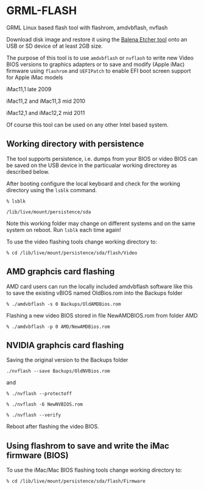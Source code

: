 # GRML-FLASH

GRML Linux based flash tool with flashrom, amdvbflash, nvflash 

Download disk image and restore it using the [Balena Etcher tool](https://www.balena.io/etcher/) onto an USB or SD device of at least 2GB size.

The purpose of this tool is to use `amdvbflash` or `nvflash` to write new Video BIOS versions to graphics adapters or to save and modify (Apple iMac) firmware using `flashrom` and `UEFIPatch` to enable EFI boot screen support for Apple iMac models

iMac11,1 late 2009

iMac11,2 and iMac11,3 mid 2010

iMac12,1 and iMac12,2 mid 2011

Of course this tool can be used on any other Intel based system.

## Working directory with persistence

The tool supports persistence, i.e. dumps from your BIOS or video BIOS can be saved on the USB device in the particualar working directorey as described below.

After booting configure the local keyboard and check for the working directory using the `lsblk` command. 

`
% lsblk
`

`
/lib/live/mount/persistence/sda
`

Note this working folder may change on different systems and on the same system on reboot. Run `lsblk` each time again!

To use the video flashing tools change working directory to:

`
% cd /lib/live/mount/persistence/sda/flash/Video 
`

## AMD graphcis card flashing

AMD card users can run the locally included amdvbflash software like this to save the existing vBIOS named OldBios.rom into the Backups folder

`
% ./amdvbflash -s 0 Backups/OldAMDBios.rom 
`

Flashing a new video BIOS stored in file NewAMDBIOS.rom from folder AMD

`
% ./amdvbflash -p 0 AMD/NewAMDBios.rom 
`
## NVIDIA graphcis card flashing

Saving the original version to the Backups folder

`
./nvflash --save Backups/OldNVBios.rom
`

and

```
% ./nvflash --protectoff

% ./nvflash -6 NewNVBIOS.rom

% ./nvflash --verify
```
Reboot after flashing the video BIOS.

## Using flashrom to save and write the iMac firmware (BIOS)

To use the iMac/Mac BIOS flashing tools change working directory to:

`
% cd /lib/live/mount/persistence/sda/flash/Firmware
`

